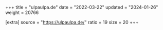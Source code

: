 +++
title = "ulpaulpa.de"
date = "2022-03-22"
updated = "2024-01-26"
weight = 20766

[extra]
source = "https://ulpaulpa.de/"
ratio = 19
size = 20
+++
